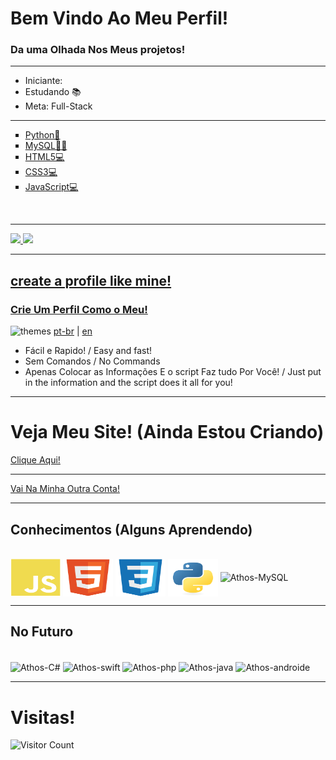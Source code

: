 # Bem Vindo Ao Meu Perfil!

### Da uma Olhada Nos Meus projetos!

<hr>

 - Iniciante:
 - Estudando 📚
 - Meta: Full-Stack
 <hr>
 <ul type="square">
     <p>
     <li><a href="https://www.python.org" target="_blank" rel="external">Python🐍</a>     
     <li><a href="https://www.mysql.com" target="_blank" rel="external">MySQL💸🎲</a> 
     <li><a href="https://code.visualstudio.com" target="_blank" rel="external">HTML5💻</a>  
     <li><a href="https://code.visualstudio.com" target="_blank" rel="external">CSS3💻</a>   
     <li><a href="https://nodejs.org/en/" target="_blank" rel="external">JavaScript💻</a>    
     </p>
 </ul>
 <br>
 <hr>
 <div>
  <a href="https://github.com/AthosFB">
  <img height="120em" src="https://github-readme-stats.vercel.app/api?username=AthosFB&layout=compact&hide_title=true&hide_border=true&show_icons=true&include_all_commits=true&line_height=21&bg_color=0,420000,120042&theme=dark">
  <img height="120em" src="https://github-readme-stats.vercel.app/api/top-langs/?username=AthosFB&layout=compact&include_all_commits=true&show_icons=true&line_height=21&bg_color=0,420000,120042&theme=dark">
</div>
 
 <hr>
 
 ## [create a profile like mine!](https://github.com/AthosFB/README.md-Creator/tree/main/files/read-creator)
 ### [Crie Um Perfil Como o Meu!](https://github.com/AthosFB/README.md-Creator/tree/main/files/read-creator)
 
 ![themes](https://user-images.githubusercontent.com/80980718/130240742-64ca568a-dbb1-4cec-9247-d35d96c98cf8.gif)
 [pt-br](https://github.com/AthosFB/README.md-Creator/tree/main/files/read-creator/Português) | [en](https://github.com/AthosFB/README.md-Creator/tree/main/files/read-creator/English)
  - Fácil e Rapido! / Easy and fast!
  - Sem Comandos / No Commands
  - Apenas Colocar as Informações E o script Faz tudo Por Você! / Just put in the information and the script does it all for you!
 
<hr>
 <h1>Veja Meu Site! (Ainda Estou Criando)</h1>
 
 [Clique Aqui!](https://athosfb.github.io/All-The-Projects/)
 
<hr>
 
 [Vai Na Minha Outra Conta!](https://github.com/Conta-Teste-AthosFB)
 
<hr>

<h2> Conhecimentos (Alguns Aprendendo) </h2>
 
<div style="display: inline_block"><br>
  <img align="center" alt="Athos-Js" height="60" width="80" src="https://raw.githubusercontent.com/devicons/devicon/master/icons/javascript/javascript-plain.svg">
  <img align="center" alt="Athos-HTML" height="60" width="80" src="https://raw.githubusercontent.com/devicons/devicon/master/icons/html5/html5-original.svg">
  <img align="center" alt="Athos-CSS" height="60" width="80" src="https://raw.githubusercontent.com/devicons/devicon/master/icons/css3/css3-original.svg">
  <img align="center" alt="Athos-Python" height="60" width="80" src="https://raw.githubusercontent.com/devicons/devicon/master/icons/python/python-original.svg">
  <img align="center" alt="Athos-MySQL" height="120" width="120" src="https://waresoft.com.br/wp-content/uploads/2021/04/MySQL_Logo_600x600.png">
</div>
 <hr>
 <h2>No Futuro</h2>
 <div style="display: inline_block"><br>
  <img align="center" alt="Athos-C#" height="60" width="60" src="https://growiz.com.br/wp-content/uploads/2020/08/kisspng-c-programming-language-logo-microsoft-visual-stud-atlas-portfolio-5b899192d7c600.1628571115357423548838.png">
  <img align="center" alt="Athos-swift" height="60" width="80" src="https://ideias.avancadas.info/images/Apple-Swift.png">
  <img align="center" alt="Athos-php" height="60" width="80" src="http://ivaldo.dev/wp-content/uploads/2020/08/php-1-logo-png-transparent.png">
  <img align="center" alt="Athos-java" height="80" width="80" src="https://softmany.com/wp-content/uploads/2017/08/Java-Runtime-Environment-for-Windows.png">
  <img align="center" alt="Athos-androide" height="80" width="80" src="https://2.bp.blogspot.com/-tzm1twY_ENM/XlCRuI0ZkRI/AAAAAAAAOso/BmNOUANXWxwc5vwslNw3WpjrDlgs9PuwQCLcBGAsYHQ/s1600/pasted%2Bimage%2B0.png">
</div>
 <hr>
 
 
 <h1>Visitas!</h1>
 
![Visitor Count](https://profile-counter.glitch.me/{AthosFB}/count.svg)
 

